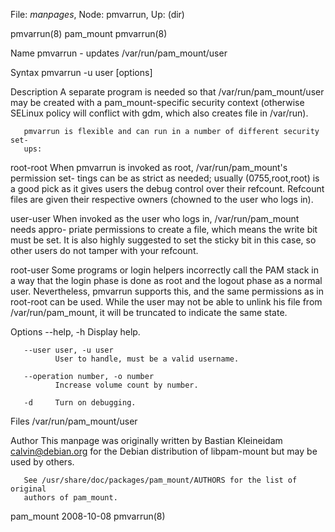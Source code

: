 File: *manpages*,  Node: pmvarrun,  Up: (dir)

pmvarrun(8)                        pam_mount                       pmvarrun(8)



Name
       pmvarrun - updates /var/run/pam_mount/user

Syntax
       pmvarrun -u user [options]

Description
       A  separate  program  is  needed so that /var/run/pam_mount/user may be
       created with a pam_mount-specific security context  (otherwise  SELinux
       policy will conflict with gdm, which also creates file in /var/run).

       pmvarrun is flexible and can run in a number of different security set-
       ups:

   root-root
       When pmvarrun is invoked as root, /var/run/pam_mount's permission  set-
       tings  can  be  as strict as needed; usually (0755,root,root) is a good
       pick as it gives users the debug control over their refcount.  Refcount
       files  are  given their respective owners (chowned to the user who logs
       in).

   user-user
       When invoked as the user who logs in, /var/run/pam_mount  needs  appro-
       priate  permissions to create a file, which means the write bit must be
       set. It is also highly suggested to set the sticky bit in this case, so
       other users do not tamper with your refcount.

   root-user
       Some  programs or login helpers incorrectly call the PAM stack in a way
       that the login phase is done as root and the logout phase as  a  normal
       user.   Nevertheless,  pmvarrun supports this, and the same permissions
       as in root-root can be used. While the user may not be able  to  unlink
       his  file from /var/run/pam_mount, it will be truncated to indicate the
       same state.

Options
       --help, -h
              Display help.

       --user user, -u user
              User to handle, must be a valid username.

       --operation number, -o number
              Increase volume count by number.

       -d     Turn on debugging.

Files
       /var/run/pam_mount/user

Author
       This   manpage   was   originally   written   by   Bastian   Kleineidam
       <calvin@debian.org> for the Debian distribution of libpam-mount but may
       be used by others.

       See /usr/share/doc/packages/pam_mount/AUTHORS for the list of  original
       authors of pam_mount.



pam_mount                         2008-10-08                       pmvarrun(8)

